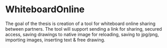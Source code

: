 # WhiteboardOnline
The goal of the thesis is creation of a tool for whiteboard online sharing between partners. The tool will support sending a link for sharing, secured access, saving drawings to native image for reloading, saving to jpg/png, importing images, inserting text &amp; free drawing.

